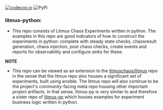 [![codecov.io](https://codecov.io/github/codecov/codecov-python/coverage.svg?branch=pod_delete)](https://codecov.io/github/codecov/codecov-python)
![PyPI](https://img.shields.io/pypi/v/codecov)
### litmus-python:

- This repo consists of Litmus Chaos Experiments written in python. The examples in this repo are good indicators
of how to construct the experiments in python: complete with steady state checks, chaosresult generation, chaos injection,
post chaos checks, create events and reports for observability and configure sinks for these.

**NOTE**

- This repo can be viewed as an extension to the [litmuschaos/litmus](https://github.com/litmuschaos/litmus) repo
  in the sense that the litmus repo also houses a significant set of experiments, built using ansible. The litmus repo
  will also continue to be the project's community-facing meta repo housing other important project artifacts. In that
  sense, litmus-py is very similar to and therefore a sister repo of [litmus-go](https://github.com/litmuschaos/litmus-go) which
  houses examples for experiment business logic written in python.
